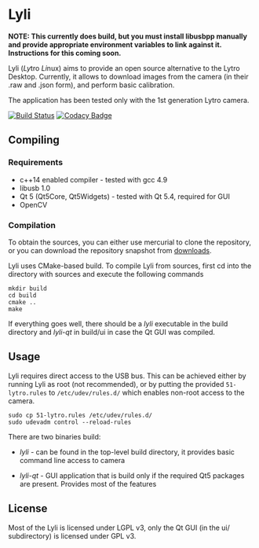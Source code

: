 # Lyli

**NOTE: This currently does build, but you must install libusbpp manually and provide appropriate environment variables to link against it. Instructions for this coming soon.**

Lyli (*Ly*tro *Li*nux) aims to provide an open source alternative to the Lytro Desktop. Currently, it allows to download images from the camera (in their .raw and .json form), and perform basic calibration.

The application has been tested only with the 1st generation Lytro camera.

[![Build Status](https://travis-ci.org/martin-pr/lyli.svg?branch=master)](https://travis-ci.org/martin-pr/lyli) [![Codacy Badge](https://api.codacy.com/project/badge/Grade/85803e0b79d64c749038696d4e4512ad)](https://www.codacy.com/app/martin.prazak/lyli?utm_source=github.com&amp;utm_medium=referral&amp;utm_content=martin-pr/lyli&amp;utm_campaign=Badge_Grade)

## Compiling
### Requirements
* c++14 enabled compiler - tested with gcc 4.9
* libusb 1.0
* Qt 5 (Qt5Core, Qt5Widgets) - tested with Qt 5.4, required for GUI
* OpenCV

### Compilation
To obtain the sources, you can either use mercurial to clone the repository, or you can download the repository snapshot from [downloads](https://bitbucket.org/stativ/lyli/downloads).

Lyli uses CMake-based build. To compile Lyli from sources, first cd into the directory with sources and execute the following commands
~~~
mkdir build
cd build
cmake ..
make
~~~

If everything goes well, there should be a *lyli* executable in the build directory and *lyli-qt* in build/ui in case the Qt GUI was compiled.

## Usage
Lyli requires direct access to the USB bus. This can be achieved either by running Lyli as root (not recommended), or by putting the provided `51-lytro.rules` to `/etc/udev/rules.d/` which enables non-root access to the camera.

```
sudo cp 51-lytro.rules /etc/udev/rules.d/
sudo udevadm control --reload-rules
```

There are two binaries build:

* _lyli_ - can be found in the top-level build directory, it provides basic command line access to camera

* _lyli-qt_ - GUI application that is build only if the required Qt5 packages are present. Provides most of the features

## License
Most of the Lyli is licensed under LGPL v3, only the Qt GUI (in the ui/ subdirectory)
is licensed under GPL v3.

